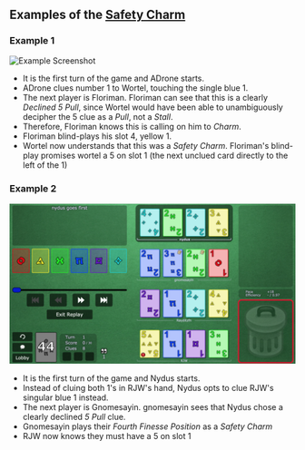 ## Examples of the [Safety Charm](../Reference.md#the-safety-charm-declined-5-pull)

### Example 1

![Example Screenshot](https://github.com/Zamiell/hanabi-conventions/blob/master/img/examples/Safety_Charm_Example_1.png)

- It is the first turn of the game and ADrone starts.
- ADrone clues number 1 to Wortel, touching the single blue 1.
- The next player is Floriman. Floriman can see that this is a clearly *Declined 5 Pull*, since Wortel would have been able to unambiguously decipher the 5 clue as a *Pull*, not a *Stall*.
- Therefore, Floriman knows this is calling on him to *Charm*.
- Floriman blind-plays his slot 4, yellow 1.
- Wortel now understands that this was a *Safety Charm*. Floriman's blind-play promises wortel a 5 on slot 1 (the next unclued card directly to the left of the 1)

### Example 2

![Example Screenshot](https://github.com/Zamiell/hanabi-conventions/blob/master/img/examples/Safety_Charm_Example_2.png)

- It is the first turn of the game and Nydus starts.
- Instead of cluing both 1's in RJW's hand, Nydus opts to clue RJW's singular blue 1 instead.
- The next player is Gnomesayin. gnomesayin sees that Nydus chose a clearly declined *5 Pull* clue.
- Gnomesayin plays their *Fourth Finesse Position* as a *Safety Charm*
- RJW now knows they must have a 5 on slot 1
